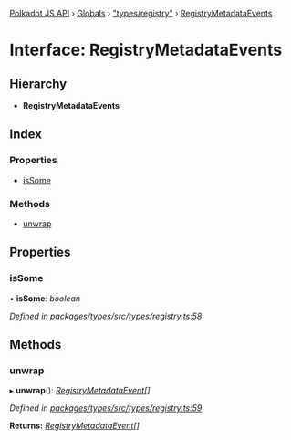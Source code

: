 [Polkadot JS API](../README.md) › [Globals](../globals.md) › ["types/registry"](../modules/_types_registry_.md) › [RegistryMetadataEvents](_types_registry_.registrymetadataevents.md)

# Interface: RegistryMetadataEvents

## Hierarchy

* **RegistryMetadataEvents**

## Index

### Properties

* [isSome](_types_registry_.registrymetadataevents.md#issome)

### Methods

* [unwrap](_types_registry_.registrymetadataevents.md#unwrap)

## Properties

###  isSome

• **isSome**: *boolean*

*Defined in [packages/types/src/types/registry.ts:58](https://github.com/polkadot-js/api/blob/427f821430/packages/types/src/types/registry.ts#L58)*

## Methods

###  unwrap

▸ **unwrap**(): *[RegistryMetadataEvent](_types_registry_.registrymetadataevent.md)[]*

*Defined in [packages/types/src/types/registry.ts:59](https://github.com/polkadot-js/api/blob/427f821430/packages/types/src/types/registry.ts#L59)*

**Returns:** *[RegistryMetadataEvent](_types_registry_.registrymetadataevent.md)[]*
